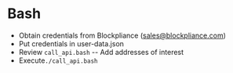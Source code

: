 # Bash
- Obtain credentials from Blockpliance (sales@blockpliance.com)
- Put credentials in user-data.json
- Review ```call_api.bash```
-- Add addresses of interest
- Execute```./call_api.bash```

